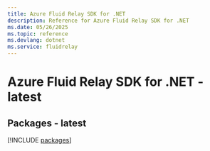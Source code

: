 ```yaml
---
title: Azure Fluid Relay SDK for .NET
description: Reference for Azure Fluid Relay SDK for .NET
ms.date: 05/26/2025
ms.topic: reference
ms.devlang: dotnet
ms.service: fluidrelay
---
```

# Azure Fluid Relay SDK for .NET - latest
## Packages - latest
[!INCLUDE [packages](fluid-relay-index.md)]